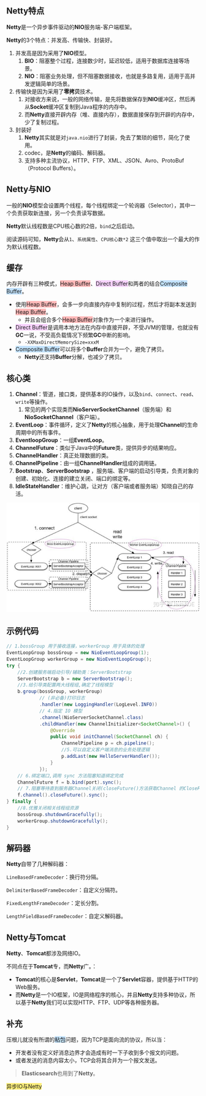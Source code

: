 ## Netty特点

**Netty**是一个异步事件驱动的**NIO**服务端-客户端框架。

**Netty**的3个特点：并发高、传输快、封装好。

1. 并发高是因为采用了**NIO**模型。
   1. **BIO**：阻塞整个过程，连接数少时，延迟较低，适用于数据库连接等场景。
   2. **NIO**：阻塞业务处理，但不阻塞数据接收，也就是多路复用，适用于高并发逻辑简单的场景。
2. 传输快是因为采用了**零拷贝**技术。
   1. 对接收方来说，一般的网络传输，是先将数据保存到**NIO**缓冲区，然后再从**Socket**缓冲区复制到Java程序的内存中。
   2. 而**Netty**直接开辟内存（堆、直接内存），数据直接保存到开辟的内存中，少了复制过程。
3. 封装好
   1. **Netty**其实就是对`java.nio`进行了封装，免去了繁琐的细节，简化了使用。
   2. codec，是**Netty**的编码、解码器。
   3. 支持多种主流协议，HTTP、FTP、XML、JSON、Avro、ProtoBuf（Protocol Buffers）。



## Netty与NIO

一般的**NIO**模型会设置两个线程，每个线程绑定一个轮询器（Selector），其中一个负责获取新连接，另一个负责读写数据。

**Netty**默认线程数是CPU核心数的2倍，`bind`之后启动。

阅读源码可知，**Netty**会从`1`、`系统属性`、`CPU核心数*2` 这三个值中取出一个最大的作为默认线程数。



## 缓存

内存开辟有三种模式，<span style=background:#ffb8b8>Heap Buffer</span>、<span style=background:#f8d2ff>Direct Buffer</span>和两者的结合<span style=background:#c2e2ff>Composite Buffer</span>。

- 使用<span style=background:#ffb8b8>Heap Buffer</span>，会多一步向直接内存中复制的过程，然后才将副本发送到<span style=background:#ffb8b8>Heap Buffer</span>。
  - 并且会组合多个<span style=background:#ffb8b8>Heap Buffer</span>对象作为一个来进行操作。
- <span style=background:#f8d2ff>Direct Buffer</span>是调用本地方法在内存中直接开辟，不受JVM的管理，也就没有**GC**一说，不受高负载情况下频繁**GC**中断的影响。
  - `-XXMaxDirectMemorySize=xxxM`
- <span style=background:#c2e2ff>Composite Buffer</span>可以将多个**Buffer**合并为一个，避免了拷贝。
  - **Netty**还支持**Buffer**分解，也减少了拷贝。



## 核心类

1. **Channel**：管道，接口类，提供基本的IO操作，以及`bind`、`connect`、`read`、`write`等操作。
   1. 常见的两个实现类而**NioServerSocketChannel**（服务端）和**NioSocketChannel**（客户端）。
2. **EventLoop**：事件循环，定义了**Netty**的核心抽象，用于处理**Channel**的生命周期中的所有事件。
3. **EventloopGroup**：一组**EventLoop**。
4. **ChannelFuture**：类似于Java中的**Future**类，提供异步的结果响应。
5. **ChannelHandler**：真正处理数据的类。
6. **ChannelPipeline**：由一组**ChannelHandler**组成的调用链。
7. **Bootstrap**、**ServerBootstrap** ，服务端、客户端的启动引导类，负责对象的创建、初始化、连接的建立关闭、端口的绑定等。
8. **IdleStateHandler**：维护心跳，让对方（客户端或者服务端）知晓自己的存活。

![](../images/4/netty_structure.png)



## 示例代码

```java
// 1.bossGroup 用于接收连接，workerGroup 用于具体的处理
EventLoopGroup bossGroup = new NioEventLoopGroup(1);
EventLoopGroup workerGroup = new NioEventLoopGroup();
try {
    //2.创建服务端启动引导/辅助类：ServerBootstrap
    ServerBootstrap b = new ServerBootstrap();
    //3.给引导类配置两大线程组,确定了线程模型
    b.group(bossGroup, workerGroup)
            // (非必备)打印日志
            .handler(new LoggingHandler(LogLevel.INFO))
            // 4.指定 IO 模型
            .channel(NioServerSocketChannel.class)
            .childHandler(new ChannelInitializer<SocketChannel>() {
                @Override
                public void initChannel(SocketChannel ch) {
                    ChannelPipeline p = ch.pipeline();
                    //5.可以自定义客户端消息的业务处理逻辑
                    p.addLast(new HelloServerHandler());
                }
            });
    // 6.绑定端口,调用 sync 方法阻塞知道绑定完成
    ChannelFuture f = b.bind(port).sync();
    // 7.阻塞等待直到服务器Channel关闭(closeFuture()方法获取Channel 的CloseFuture对象,然后调用sync()方法)
    f.channel().closeFuture().sync();
} finally {
    //8.优雅关闭相关线程组资源
    bossGroup.shutdownGracefully();
    workerGroup.shutdownGracefully();
}
```



## 解码器

**Netty**自带了几种解码器：

`LineBasedFrameDecoder`：换行符分隔。

`DelimiterBasedFrameDecoder`：自定义分隔符。

`FixedLengthFrameDecoder`：定长分割。

`LengthFieldBasedFrameDecoder`：自定义解码器。



## Netty与Tomcat

**Netty**、**Tomcat**都涉及网络IO。

不同点在于**Tomcat**专，而**Netty**广。：

- **Tomcat**的核心是**Servlet**，**Tomcat**是一个了**Servlet**容器，提供基于HTTP的Web服务。
- 而**Netty**是一个IO框架，IO是网络程序的核心，并且**Netty**支持多种协议，所以基于**Netty**我们可以实现HTTP、FTP、UDP等各种服务器。



## 补充

压根儿就没有所谓的<span style=background:#c2e2ff>粘包</span>问题，因为TCP是面向流的协议，所以当：

- 开发者没有定义好消息边界才会造成有时一下子收到多个报文的问题。
- 或者发送的消息内容太小，TCP会将其合并为一个报文发送。

> **Elasticsearch**也用到了**Netty**。

<span style=background:#ffee7c>异步IO与Netty</span>

